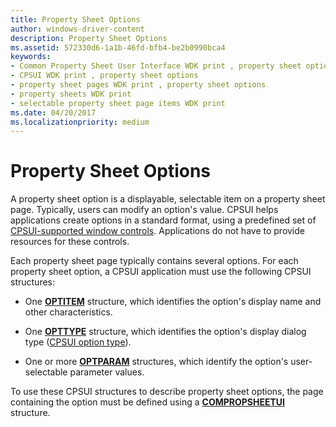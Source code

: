 ```yaml
---
title: Property Sheet Options
author: windows-driver-content
description: Property Sheet Options
ms.assetid: 572330d6-1a1b-46fd-bfb4-be2b0990bca4
keywords:
- Common Property Sheet User Interface WDK print , property sheet options
- CPSUI WDK print , property sheet options
- property sheet pages WDK print , property sheet options
- property sheets WDK print
- selectable property sheet page items WDK print
ms.date: 04/20/2017
ms.localizationpriority: medium
---
```


# Property Sheet Options





A property sheet option is a displayable, selectable item on a property sheet page. Typically, users can modify an option's value. CPSUI helps applications create options in a standard format, using a predefined set of [CPSUI-supported window controls](cpsui-supported-window-controls.md). Applications do not have to provide resources for these controls.

Each property sheet page typically contains several options. For each property sheet option, a CPSUI application must use the following CPSUI structures:

-   One [**OPTITEM**](https://msdn.microsoft.com/library/windows/hardware/ff559656) structure, which identifies the option's display name and other characteristics.

-   One [**OPTTYPE**](https://msdn.microsoft.com/library/windows/hardware/ff559670) structure, which identifies the option's display dialog type ([CPSUI option type](https://msdn.microsoft.com/library/windows/hardware/ff547142)).

-   One or more [**OPTPARAM**](https://msdn.microsoft.com/library/windows/hardware/ff559660) structures, which identify the option's user-selectable parameter values.

To use these CPSUI structures to describe property sheet options, the page containing the option must be defined using a [**COMPROPSHEETUI**](https://msdn.microsoft.com/library/windows/hardware/ff546211) structure.

 

 




